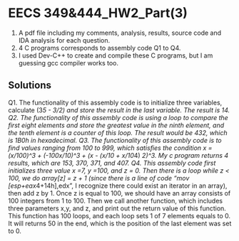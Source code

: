 # EECS 349&444_HW2_Part(3)
1. A pdf file including my comments, analysis, results, source code and IDA analysis for each question.
2. 4 C programs corresponds to assembly code Q1 to Q4.
2. I used Dev-C++ to create and compile these C programs, but I am guessing gcc compiler works too.
## Solutions
Q1. The functionality of this assembly code is to initialize three variables, calculate (3*5 - 3/2) and store the result in the last variable. The result is 14.
Q2. The functionality of this assembly code is using a loop to compare the first eight elements and store the greatest value in the ninth element, and the tenth element is a counter of this loop. The result would be 432, which is 1B0h in hexadecimal.
Q3. The functionality of this assembly code is to find values ranging from 100 to 999, which satisfies the condition x = (x/100)^3 + (-100x/10)^3 +  (x - (x/10 + x/10*4) *2)^3. My c program returns 4 results, which are 153, 370, 371, and 407.
Q4. This assembly code first initializes three value x =7, y =100, and z = 0. Then there is a loop while z < 100, we do array[z] = z + 1 (since there is a line of code “mov [esp+eax*4+14h],edx”, I recognize there could exist an iterator in an array), then add z by 1. Once z is equal to 100, we should have an array consists of 100 integers from 1 to 100. Then we call another function, which includes three parameters x,y, and z, and print out the return value of this function. 
This function has 100 loops, and each loop sets 1 of 7 elements equals to 0. It will returns 50 in the end, which is the position of the last element was set to 0.
